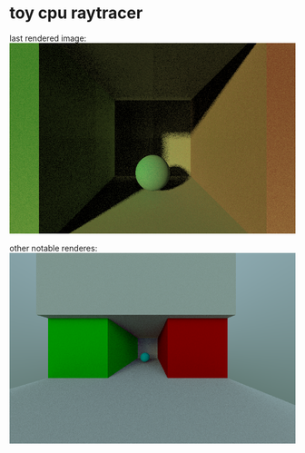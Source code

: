 # toy cpu raytracer


last rendered image:
![lastimage](image.png)

other notable renderes:
![0](image0.png)